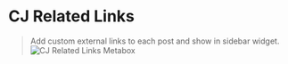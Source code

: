 CJ Related Links
=============
> Add custom external links to each post and show in sidebar widget.
> ![CJ Related Links Metabox](http://sites.uci.edu/cwalsh/files/2015/01/Screen-Shot-2015-01-26-at-10.43.53-AM.png "CJ Related Links Metabox")